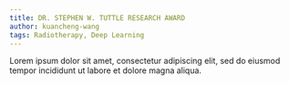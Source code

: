 ```yaml
---
title: DR. STEPHEN W. TUTTLE RESEARCH AWARD
author: kuancheng-wang
tags: Radiotherapy, Deep Learning
---
```


Lorem ipsum dolor sit amet, consectetur adipiscing elit, sed do eiusmod tempor incididunt ut labore et dolore magna aliqua.
